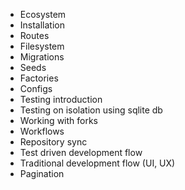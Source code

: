 - Ecosystem
- Installation
- Routes
- Filesystem
- Migrations
- Seeds
- Factories
- Configs
- Testing introduction
- Testing on isolation using sqlite db
- Working with forks
- Workflows
- Repository sync
- Test driven development flow
- Traditional development flow (UI, UX)
- Pagination